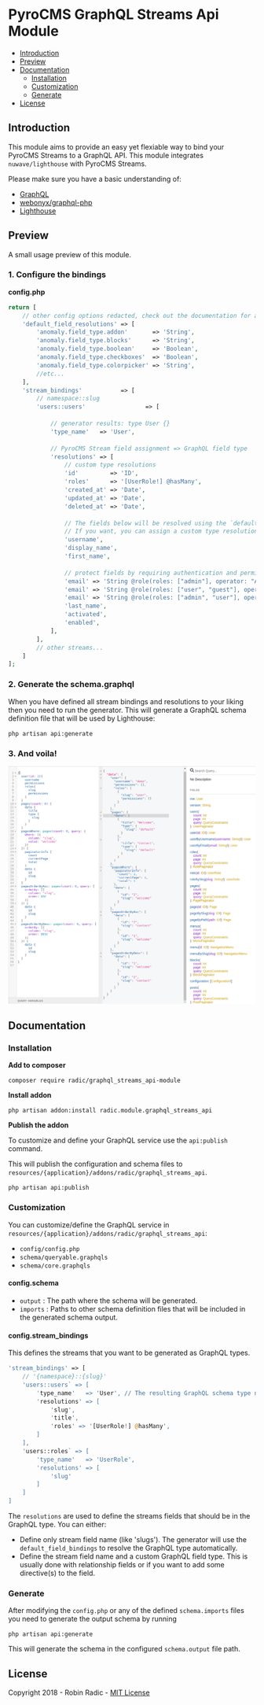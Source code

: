 # PyroCMS GraphQL Streams Api Module

- [Introduction](#introduction)
- [Preview](#preview)
- [Documentation](#documentation)
    - [Installation](#installation)
    - [Customization](#customization)
    - [Generate](#generate)
- [License](#license)


## Introduction
This module aims to provide an easy yet flexiable way to bind your PyroCMS Streams to a GraphQL API.
This module integrates `nuwave/lighthouse` with PyroCMS Streams.

Please make sure you have a basic understanding of:
- [GraphQL](https://graphql.org/learn/)
- [webonyx/graphql-php](http://webonyx.github.io/graphql-php/getting-started/)
- [Lighthouse](https://lighthouse-php.netlify.com)

## Preview
A small usage preview of this module.

### 1. Configure the bindings

**config.php**
```php
return [
    // other config options redacted, check out the documentation for a full overview
    'default_field_resolutions' => [
        'anomaly.field_type.addon'       => 'String',
        'anomaly.field_type.blocks'      => 'String',
        'anomaly.field_type.boolean'     => 'Boolean',
        'anomaly.field_type.checkboxes'  => 'Boolean',
        'anomaly.field_type.colorpicker' => 'String',
        //etc...
    ],
    'stream_bindings'           => [
        // namespace::slug
        'users::users'                 => [

            // generator results: type User {}
            'type_name'   => 'User',

            // PyroCMS Stream field assignment => GraphQL field type
            'resolutions' => [
                // custom type resolutions
                'id'         => 'ID',
                'roles'      => '[UserRole!] @hasMany',
                'created_at' => 'Date',
                'updated_at' => 'Date',
                'deleted_at' => 'Date',

                // The fields below will be resolved using the `default_field_resolutions`
                // If you want, you can assign a custom type resolutions like above
                'username',
                'display_name',
                'first_name',

                // protect fields by requiring authentication and permissions
                'email' => 'String @role(roles: ["admin"], operator: "AND")',
                'email' => 'String @role(roles: ["user", "guest"], operator: "NOT")',
                'email' => 'String @role(roles: ["admin", "user"], operator: "OR")',
                'last_name',
                'activated',
                'enabled',
            ],
        ],
        // other streams...
    ]
];

```

### 2. Generate the schema.graphql

When you have defined all stream bindings and resolutions to your liking then you need to run the generator.
This will generate a GraphQL schema definition file that will be used by Lighthouse:

```
php artisan api:generate
```

### 3. And voila!
![GraphQL Query and Result](https://github.com/RobinRadic/graphql-streams-api/raw/master/screenshot.png)


## Documentation

### Installation

**Add to composer**
```
composer require radic/graphql_streams_api-module
```

**Install addon**
```
php artisan addon:install radic.module.graphql_streams_api
```

**Publish the addon**

To customize and define your GraphQL service use the `api:publish` command.

This will publish the configuration and schema files to `resources/{application}/addons/radic/graphql_streams_api`.

```
php artisan api:publish
```

### Customization
You can customize/define the GraphQL service in `resources/{application}/addons/radic/graphql_streams_api`:
- `config/config.php`
- `schema/queryable.graphqls`
- `schema/core.graphqls`

#### config.schema
- `output`  : The path where the schema will be generated.
- `imports` : Paths to other schema definition files that will be included in the generated schema output.

#### config.stream_bindings
This defines the streams that you want to be generated as GraphQL types.
```php
'stream_bindings' => [
    // '{namespace}::{slug}'
    'users::users` => [
        'type_name'   => 'User', // The resulting GraphQL schema type name.
        'resolutions' => [
            'slug',
            'title',
            'roles' => '[UserRole!] @hasMany',
        ]
    ],
    'users::roles` => [
        'type_name'   => 'UserRole',
        'resolutions' => [
            'slug'
        ]
    ]
]
```

The `resolutions` are used to define the streams fields that should be in the GraphQL type.
You can either:
- Define only stream field name (like 'slugs'). The generator will use the `default_field_bindings` to resolve the GraphQL type automatically.
- Define the stream field name and a custom GraphQL field type. This is usually done with relationship fields or if you want to add some directive(s) to the field.

### Generate
After modifying the `config.php` or any of the defined `schema.imports` files you need to generate the output schema by running
```
php artisan api:generate
```

This will generate the schema in the configured `schema.output` file path.


## License

Copyright 2018 - Robin Radic - [MIT License](./LICENSE.md)